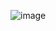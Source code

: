 ![image](https://github.com/Mtoala99/Formulario/assets/169227680/32741884-af18-4521-a5e0-0659591d887b)

